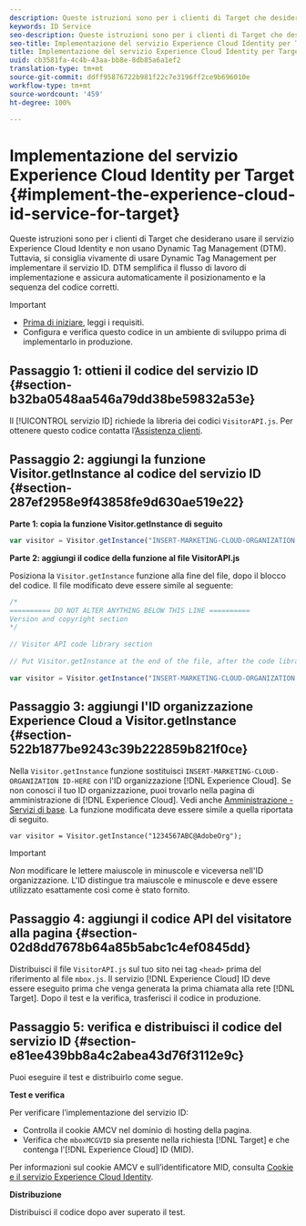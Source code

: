 ```yaml
---
description: Queste istruzioni sono per i clienti di Target che desiderano usare il servizio Experience Cloud Identity e non usano Dynamic Tag Management (DTM). Tuttavia, si consiglia vivamente di usare Dynamic Tag Management per implementare il servizio ID. DTM semplifica il flusso di lavoro di implementazione e assicura automaticamente il posizionamento e la sequenza del codice corretti.
keywords: ID Service
seo-description: Queste istruzioni sono per i clienti di Target che desiderano usare il servizio Experience Cloud Identity e non usano Dynamic Tag Management (DTM). Tuttavia, si consiglia vivamente di usare Dynamic Tag Management per implementare il servizio ID. DTM semplifica il flusso di lavoro di implementazione e assicura automaticamente il posizionamento e la sequenza del codice corretti.
seo-title: Implementazione del servizio Experience Cloud Identity per Target
title: Implementazione del servizio Experience Cloud Identity per Target
uuid: cb3581fa-4c4b-43aa-bb8e-8db85a6a1ef2
translation-type: tm+mt
source-git-commit: ddff95876722b981f22c7e3196ff2ce9b696010e
workflow-type: tm+mt
source-wordcount: '459'
ht-degree: 100%

---
```



# Implementazione del servizio Experience Cloud Identity per Target {#implement-the-experience-cloud-id-service-for-target}

Queste istruzioni sono per i clienti di Target che desiderano usare il servizio Experience Cloud Identity e non usano Dynamic Tag Management (DTM). Tuttavia, si consiglia vivamente di usare Dynamic Tag Management per implementare il servizio ID. DTM semplifica il flusso di lavoro di implementazione e assicura automaticamente il posizionamento e la sequenza del codice corretti.

>[!IMPORTANT]
>
>* [Prima di iniziare](../reference/requirements.md), leggi i requisiti.
>* Configura e verifica questo codice in un ambiente di sviluppo prima di implementarlo in produzione.


## Passaggio 1: ottieni il codice del servizio ID {#section-b32ba0548aa546a79dd38be59832a53e}

Il [!UICONTROL servizio ID] richiede la libreria dei codici `VisitorAPI.js`. Per ottenere questo codice contatta l’[Assistenza clienti](https://helpx.adobe.com/it/marketing-cloud/contact-support.html).

## Passaggio 2: aggiungi la funzione Visitor.getInstance al codice del servizio ID {#section-287ef2958e9f43858fe9d630ae519e22}

**Parte 1: copia la funzione Visitor.getInstance di seguito**

```js
var visitor = Visitor.getInstance("INSERT-MARKETING-CLOUD-ORGANIZATION ID-HERE"); 
```

**Parte 2: aggiungi il codice della funzione al file VisitorAPI.js**

Posiziona la `Visitor.getInstance` funzione alla fine del file, dopo il blocco del codice. Il file modificato deve essere simile al seguente:

```js
/* 
========== DO NOT ALTER ANYTHING BELOW THIS LINE ========== 
Version and copyright section 
*/ 
 
// Visitor API code library section 
 
// Put Visitor.getInstance at the end of the file, after the code library 
 
var visitor = Visitor.getInstance("INSERT-MARKETING-CLOUD-ORGANIZATION ID-HERE");
```

## Passaggio 3: aggiungi l&#39;ID organizzazione Experience Cloud a Visitor.getInstance {#section-522b1877be9243c39b222859b821f0ce}

Nella `Visitor.getInstance` funzione sostituisci `INSERT-MARKETING-CLOUD-ORGANIZATION ID-HERE` con l&#39;ID organizzazione [!DNL Experience Cloud]. Se non conosci il tuo ID organizzazione, puoi trovarlo nella pagina di amministrazione di [!DNL Experience Cloud]. Vedi anche [Amministrazione - Servizi di base](https://docs.adobe.com/content/help/it-IT/core-services/interface/manage-users-and-products/admin-getting-started.html). La funzione modificata deve essere simile a quella riportata di seguito.

`var visitor = Visitor.getInstance("1234567ABC@AdobeOrg");`

>[!IMPORTANT]
>
>*Non* modificare le lettere maiuscole in minuscole e viceversa nell&#39;ID organizzazione. L&#39;ID distingue tra maiuscole e minuscole e deve essere utilizzato esattamente così come è stato fornito.

## Passaggio 4: aggiungi il codice API del visitatore alla pagina {#section-02d8dd7678b64a85b5abc1c4ef0845dd}

Distribuisci il file `VisitorAPI.js` sul tuo sito nei tag `<head>` prima del riferimento al file `mbox.js`. Il servizio [!DNL Experience Cloud] ID deve essere eseguito prima che venga generata la prima chiamata alla rete [!DNL Target]. Dopo il test e la verifica, trasferisci il codice in produzione.

## Passaggio 5: verifica e distribuisci il codice del servizio ID {#section-e81ee439bb8a4c2abea43d76f3112e9c}

Puoi eseguire il test e distribuirlo come segue.

**Test e verifica**

Per verificare l’implementazione del servizio ID:

* Controlla il cookie AMCV nel dominio di hosting della pagina.
* Verifica che `mboxMCGVID` sia presente nella richiesta [!DNL Target] e che contenga l&#39;[!DNL Experience Cloud] ID (MID).

Per informazioni sul cookie AMCV e sull’identificatore MID, consulta [Cookie e il servizio Experience Cloud Identity](../introduction/cookies.md).

**Distribuzione**

Distribuisci il codice dopo aver superato il test.
